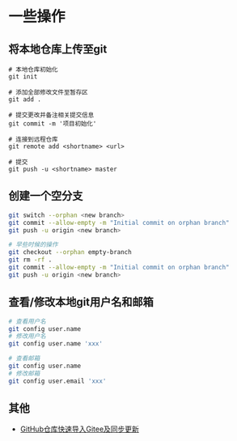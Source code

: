 # 一些操作

## 将本地仓库上传至git
```shell
# 本地仓库初始化
git init

# 添加全部修改文件至暂存区
git add .

# 提交更改并备注相关提交信息
git commit -m '项目初始化'

# 连接到远程仓库
git remote add <shortname> <url>

# 提交
git push -u <shortname> master
```

## 创建一个空分支
```bash
git switch --orphan <new branch>
git commit --allow-empty -m "Initial commit on orphan branch"
git push -u origin <new branch>

# 早些时候的操作
git checkout --orphan empty-branch
git rm -rf .
git commit --allow-empty -m "Initial commit on orphan branch"
git push -u origin <new branch>
```


## 查看/修改本地git用户名和邮箱
```bash
# 查看用户名
git config user.name
# 修改用户名
git config user.name 'xxx'

# 查看邮箱
git config user.name
# 修改邮箱
git config user.email 'xxx'
```

## 其他
- [GitHub仓库快速导入Gitee及同步更新](https://gitee.com/help/articles/4284)
